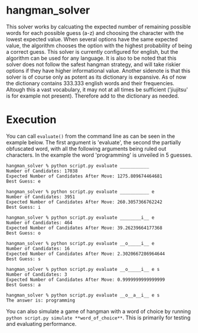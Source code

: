 # hangman_solver
This solver works by calcuating the expected number of remaining possible words for each possible guess (a-z) and choosing the character with the lowest expected value. When several options have the same expected value, the algorithm chooses the option with the highest probability of being a correct guess. This solver is currently configured for english, but the algorithm can be used for any language. It is also to be noted that this solver does not follow the safest hangman strategy, and will take riskier options if they have higher informational value. Another sidenote is that this solver is of course only as potent as its dictionary is expansive. As of now the dictionary contains 333.333 english words and their frequencies. Altough this a vast vocabulary, it may not at all times be sufficient ('jiujitsu' is for example not present). Therefore add to the dictionary as needed.
# Execution
You can call `evaluate()` from the command line as can be seen in the example below. The first argument is 'evaluate', the second the partially obfuscated word, with all the following arguments being ruled out characters. In the example the word 'programming' is unveiled in 5 guesses. 
```shell
hangman_solver % python script.py evaluate ___________
Number of Candidates: 17038
Expected Number of Candidates After Move: 1275.809674464681
Best Guess: e

hangman_solver % python script.py evaluate ___________ e
Number of Candidates: 3951
Expected Number of Candidates After Move: 260.3057366762242
Best Guess: i

hangman_solver % python script.py evaluate ________i__ e
Number of Candidates: 464
Expected Number of Candidates After Move: 39.26239664177368
Best Guess: o

hangman_solver % python script.py evaluate __o_____i__ e
Number of Candidates: 16
Expected Number of Candidates After Move: 2.3020667286964644
Best Guess: s

hangman_solver % python script.py evaluate __o_____i__ e s
Number of Candidates: 3
Expected Number of Candidates After Move: 0.9999999999999999
Best Guess: a

hangman_solver % python script.py evaluate __o__a__i__ e s
The answer is: programming
```
You can also simulate a game of hangman with a word of choice by running ```python script.py simulate **word_of_choice**```. This is primarily for testing and evaluating performance.
